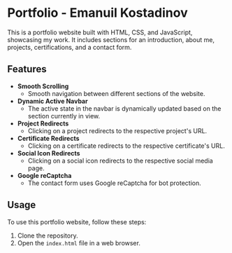 # Portfolio - Emanuil Kostadinov

This is a portfolio website built with HTML, CSS, and JavaScript, showcasing my work. It includes sections for an
introduction, about me, projects, certifications, and a contact form.

## Features

- **Smooth Scrolling**
    - Smooth navigation between different sections of the website.
- **Dynamic Active Navbar**
    - The active state in the navbar is dynamically updated based on the section currently in view.
- **Project Redirects**
    - Clicking on a project redirects to the respective project's URL.
- **Certificate Redirects**
    - Clicking on a certificate redirects to the respective certificate's URL.
- **Social Icon Redirects**
    - Clicking on a social icon redirects to the respective social media page.
- **Google reCaptcha**
    - The contact form uses Google reCaptcha for bot protection.

## Usage

To use this portfolio website, follow these steps:

1. Clone the repository.
2. Open the `index.html` file in a web browser.